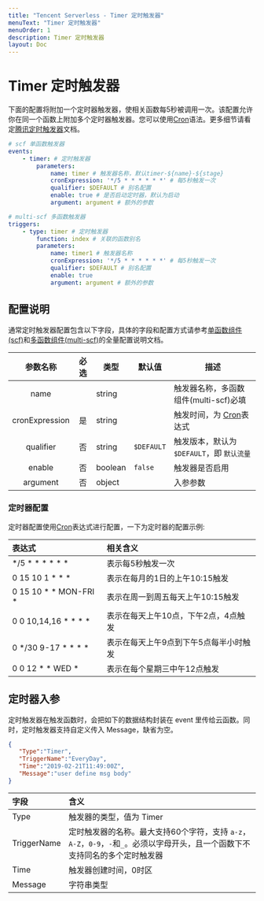 ```yaml
---
title: "Tencent Serverless - Timer 定时触发器"
menuText: "Timer 定时触发器"
menuOrder: 1
description: Timer 定时触发器
layout: Doc
---
```


# Timer 定时触发器

下面的配置将附加一个定时器触发器，使相关函数每5秒被调用一次。该配置允许你在同一个函数上附加多个定时器触发器。您可以使用[Cron](https://cloud.tencent.com/document/product/583/9708#cron-.E8.A1.A8.E8.BE.BE.E5.BC.8F)语法。更多细节请看定[腾讯定时触发器](https://cloud.tencent.com/document/product/583/9708)文档。

```yml
# scf 单函数触发器
events: 
    - timer: # 定时触发器
        parameters:
            name: timer # 触发器名称，默认timer-${name}-${stage}
            cronExpression: '*/5 * * * * * *' # 每5秒触发一次
            qualifier: $DEFAULT # 别名配置
            enable: true # 是否启动定时器，默认为启动
            argument: argument # 额外的参数
```
```yml
# multi-scf 多函数触发器
triggers: 
    - type: timer # 定时触发器
        function: index # 关联的函数别名
        parameters:
            name: timer1 # 触发器名称
            cronExpression: '*/5 * * * * * *' # 每5秒触发一次
            qualifier: $DEFAULT # 别名配置
            enable: true
            argument: argument # 额外的参数
```

## 配置说明

通常定时触发器配置包含以下字段，具体的字段和配置方式请参考[单函数组件(scf)](https://github.com/serverless-components/tencent-scf/blob/master/docs/configure.md#%E5%AE%9A%E6%97%B6%E8%A7%A6%E5%8F%91%E5%99%A8)和[多函数组件(multi-scf)](https://github.com/serverless-components/tencent-multi-scf/blob/master/docs/configure.md#%E5%AE%9A%E6%97%B6%E8%A7%A6%E5%8F%91%E5%99%A8)的全量配置说明文档。

|    参数名称    |       必选        | 类型    | 默认值     | 描述                                                         |
| :------------: | :---------------: | ------- | ---------- | ------------------------------------------------------------ |
|      name      |                    | string  |            | 触发器名称，多函数组件(multi-scf)必填                                                   |
| cronExpression |         是         | string  |            | 触发时间，为 [Cron](https://cloud.tencent.com/document/product/583/9708#cron-.E8.A1.A8.E8.BE.BE.E5.BC.8F)表达式 |
|   qualifier    |         否         | string  | `$DEFAULT` | 触发版本，默认为 `$DEFAULT`，即 `默认流量`                   |
|     enable     |         否         | boolean | `false`    | 触发器是否启用                                               |
|    argument    |         否         | object  |            | 入参参数                                                     |

### 定时器配置

定时器配置使用[Cron](https://cloud.tencent.com/document/product/583/9708#cron-.E8.A1.A8.E8.BE.BE.E5.BC.8F)表达式进行配置，一下为定时器的配置示例:

| 表达式                | 相关含义                               |
| :-------------------- | :------------------------------------- |
| */5 * * * * * *       | 表示每5秒触发一次                      |
| 0 15 10 1 * * *       | 表示在每月的1日的上午10:15触发         |
| 0 15 10 * * MON-FRI * | 表示在周一到周五每天上午10:15触发      |
| 0 0 10,14,16 * * * *  | 表示在每天上午10点，下午2点，4点触发   |
| 0 */30 9-17 * * * *   | 表示在每天上午9点到下午5点每半小时触发 |
| 0 0 12 * * WED *      | 表示在每个星期三中午12点触发           |


## 定时器入参

定时触发器在触发函数时，会把如下的数据结构封装在 event 里传给云函数。同时，定时触发器支持自定义传入 Message，缺省为空。

```json
{
   "Type":"Timer",
   "TriggerName":"EveryDay",
   "Time":"2019-02-21T11:49:00Z",
   "Message":"user define msg body"
}
```

| 字段        | 含义                                                         |
| :---------- | :----------------------------------------------------------- |
| Type        | 触发器的类型，值为 Timer                                     |
| TriggerName | 定时触发器的名称。最大支持60个字符，支持 `a-z`，`A-Z`，`0-9`，`-`和`_`。必须以字母开头，且一个函数下不支持同名的多个定时触发器 |
| Time        | 触发器创建时间，0时区                                        |
| Message     | 字符串类型                                                   |